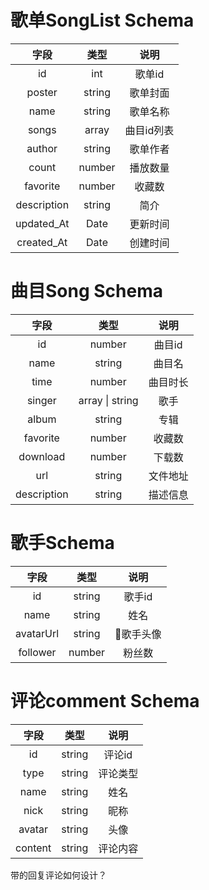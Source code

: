 # 歌单SongList Schema
| 字段 | 类型 | 说明 | 
|:----:|:---:|:----:|
| id | int | 歌单id |
| poster | string | 歌单封面 |
| name | string | 歌单名称 |
| songs | array | 曲目id列表 |
| author | string | 歌单作者 |
| count | number | 播放数量 |
| favorite | number | 收藏数 |
| description | string | 简介 |
| updated_At | Date | 更新时间 |
| created_At | Date | 创建时间 |

# 曲目Song Schema
| 字段 | 类型 | 说明 |
|:----:|:----:|:-----:|
| id | number | 曲目id |
| name | string | 曲目名 |
| time | number | 曲目时长 |
| singer | array \| string | 歌手 |
| album | string | 专辑 |
| favorite | number | 收藏数 |
| download | number | 下载数 |
| url      | string | 文件地址 |
| description | string | 描述信息 | 

# 歌手Schema
| 字段 | 类型 | 说明 |
|:----:|:----:|:----:|
| id | string | 歌手id |
| name | string | 姓名 | 
| avatarUrl | string | 歌手头像 |
| follower | number | 粉丝数 |

# 评论comment Schema
| 字段 | 类型 | 说明 |
|:----:|:----:|:----:|
| id | string | 评论id |
| type | string | 评论类型 |
| name | string | 姓名 | 
| nick | string | 昵称 |
| avatar | string | 头像 |
| content | string | 评论内容 |
带的回复评论如何设计？

